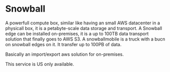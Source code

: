 # Snowball

A powerfull compute box, similar like having an small AWS datacenter in a physicall box, it is a petabyte-scale data storage and transport.
A Snowball edge can be installed on-premises, it is a up to 100TB data transport solution that finally goes to AWS S3.
A snowballmobile is a truck with a bucn on snowball edges on it. It transfer up to 100PB of data.

Basically an import/export aws solution for on-premises.

This service is US only available.

